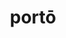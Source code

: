 ---
title: portō
meaning: to carry
ch: six
pos: verb
inf: portāre
secondppstem: port
infend: āre
conjugation: first
derivatives: teleportation, comportment
mt: yes
mt5thru7: yes
ss: yes
ss3: yes
---